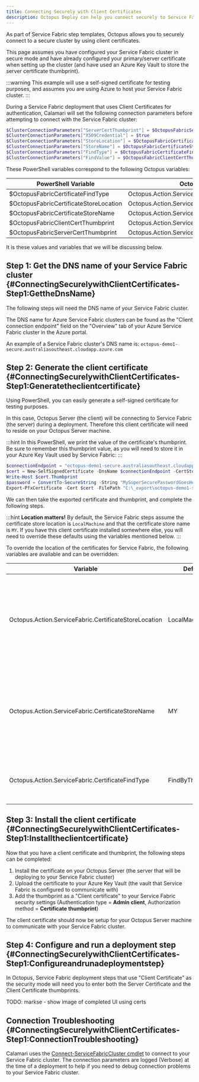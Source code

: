 ```yaml
---
title: Connecting Securely with Client Certificates
description: Octopus Deploy can help you connect securely to Service Fabric clusters using Client Certificate authentication.
---
```


As part of Service Fabric step templates, Octopus allows you to securely connect to a secure cluster by using client certificates.

This page assumes you have configured your Service Fabric cluster in secure mode and have already configured your primary/server certificate when setting up the cluster (and have used an Azure Key Vault to store the server certificate thumbprint).

:::warning
This example will use a self-signed certificate for testing purposes, and assumes you are using Azure to host your Service Fabric cluster.
:::

During a Service Fabric deployment that uses Client Certificates for authentication, Calamari will set the following connection parameters before attempting to connect with the Service Fabric cluster:

```powershell
$ClusterConnectionParameters["ServerCertThumbprint"] = $OctopusFabricServerCertThumbprint
$ClusterConnectionParameters["X509Credential"] = $true
$ClusterConnectionParameters["StoreLocation"] = $OctopusFabricCertificateStoreLocation
$ClusterConnectionParameters["StoreName"] = $OctopusFabricCertificateStoreName
$ClusterConnectionParameters["FindType"] = $OctopusFabricCertificateFindType
$ClusterConnectionParameters["FindValue"] = $OctopusFabricClientCertThumbprint
```

These PowerShell variables correspond to the following Octopus variables:

| PowerShell Variable                    | Octopus Variable                                       |
| -------------------------------------- | ------------------------------------------------------ |
| $OctopusFabricCertificateFindType      | Octopus.Action.ServiceFabric.CertificateFindType       |
| $OctopusFabricCertificateStoreLocation | Octopus.Action.ServiceFabric.CertificateStoreLocation  |
| $OctopusFabricCertificateStoreName     | Octopus.Action.ServiceFabric.CertificateStoreName      |
| $OctopusFabricClientCertThumbprint     | Octopus.Action.ServiceFabric.ClientCertThumbprint      |
| $OctopusFabricServerCertThumbprint     | Octopus.Action.ServiceFabric.ServerCertThumbprint      |

It is these values and variables that we will be discussing below.

## Step 1: Get the DNS name of your Service Fabric cluster {#ConnectingSecurelywithClientCertificates-Step1:GettheDnsName}

The following steps will need the DNS name of your Service Fabric cluster. 

The DNS name for Azure Service Fabric clusters can be found as the "Client connection endpoint" field on the "Overview" tab of your Azure Service Fabric cluster in the Azure portal.

An example of a Service Fabric cluster's DNS name is: `octopus-demo1-secure.australiasoutheast.cloudapp.azure.com`

## Step 2: Generate the client certificate {#ConnectingSecurelywithClientCertificates-Step1:Generatetheclientcertificate}

Using PowerShell, you can easily generate a self-signed certificate for testing purposes.

In this case, Octopus Server (the client) will be connecting to Service Fabric (the server) during a deployment. Therefore this client certificate will need to reside on your Octopus Server machine.

:::hint
In this PowerShell, we print the value of the certificate's thumbprint. Be sure to remember this thumbprint value, as you will need to store it in your Azure Key Vault used by Service Fabric:
:::

```powershell
$connectionEndpoint = "octopus-demo1-secure.australiasoutheast.cloudapp.azure.com"
$cert = New-SelfSignedCertificate -DnsName $connectionEndpoint -CertStoreLocation "cert:\LocalMachine\My"
Write-Host $cert.Thumbprint
$password = ConvertTo-SecureString -String "MySuperSecurePasswordGoesHere" -Force -AsPlainText
Export-PfxCertificate -Cert $cert -FilePath "C:\_export\octopus-demo1-secure-server-cert.pfx" -Password $password
```

We can then take the exported certificate and thumbprint, and complete the following steps.

:::hint
**Location matters!**
By default, the Service Fabric steps assume the certificate store location is `LocalMachine` and that the certificate store name is `MY`. If you have this client certificate installed somewhere else, you will need to override these defaults using the variables mentioned below.
:::

To override the location of the certificates for Service Fabric, the following variables are available and can be overridden:

| Variable                                               | Default          | Description                              |
| ------------------------------------------------------ | ---------------- | ---------------------------------------- |
| Octopus.Action.ServiceFabric.CertificateStoreLocation  | LocalMachine     | The store location that Octopus will pass as the 'StoreLocation' argument of the Service Fabric connection properties during a deployment |
| Octopus.Action.ServiceFabric.CertificateStoreName      | MY               | The store name that Octopus will pass as the 'StoreName' argument of the Service Fabric connection properties during a deployment |
| Octopus.Action.ServiceFabric.CertificateFindType       | FindByThumbprint | The value used for searching certificates in the certificate store |

## Step 3: Install the client certificate {#ConnectingSecurelywithClientCertificates-Step1:Installtheclientcertificate}

Now that you have a client certificate and thumbprint, the following steps can be completed:

1. Install the certificate on your Octopus Server (the server that will be deploying to your Service Fabric cluster)
2. Upload the certificate to your Azure Key Vault (the vault that Service Fabric is configured to communicate with)
3. Add the thumbprint as a "Client certificate" to your Service Fabric security settings (Authentication type = **Admin client**, Authorization method = **Certificate thumbprint**)

The client certificate should now be setup for your Octopus Server machine to communicate with your Service Fabric cluster.

## Step 4: Configure and run a deployment step {#ConnectingSecurelywithClientCertificates-Step1:Configureandrunadeploymentstep}

In Octopus, Service Fabric deployment steps that use "Client Certificate" as the security mode will need you to enter both the Server Certificate and the Client Certificate thumbprints.

TODO: markse - show image of completed UI using certs

## Connection Troubleshooting {#ConnectingSecurelywithClientCertificates-Step1:ConnectionTroubleshooting}

Calamari uses the [Connect-ServiceFabricCluster cmdlet](https://docs.microsoft.com/en-us/powershell/servicefabric/vlatest/connect-servicefabriccluster) to connect to your Service Fabric cluster. The connection parameters are logged (Verbose) at the time of a deployment to help if you need to debug connection problems to your Service Fabric cluster.
